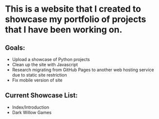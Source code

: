<h1> This is a website that I created to showcase my portfolio of projects that I have been working on. </h1>

<h2>Goals:</h2>  
<ul>
  <li>Upload a showcase of Python projects</li>
  <li>Clean up the site with Javascript</li>
  <li>Research migrating from GitHub Pages to another web hosting service due to static site restriction</li>
  <li>Fix mobile version of site</li>
</ul>
<h2>Current Showcase List:</h2>
<ul>
  <li>Index/Introduction</li>
  <li>Dark Willow Games</li>
</ul>
